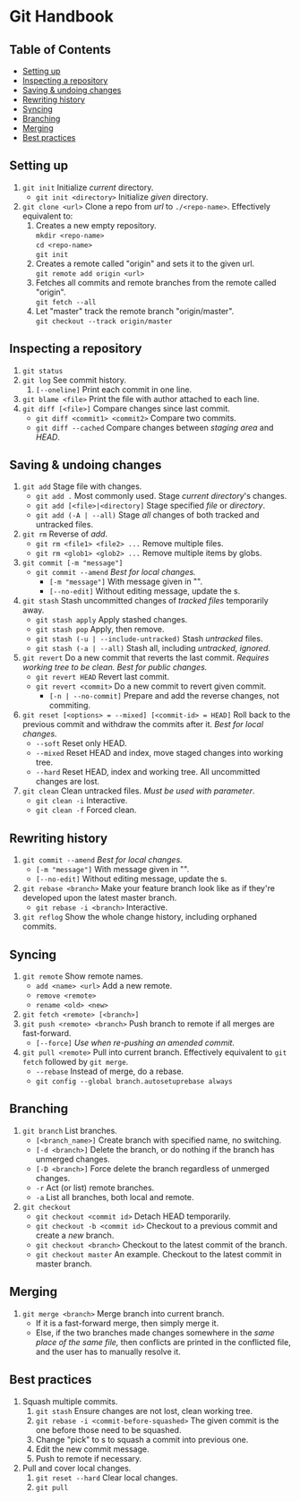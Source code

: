 # Git Handbook <!-- omit in toc -->

## Table of Contents <!-- omit in toc -->

- [Setting up](#setting-up)
- [Inspecting a repository](#inspecting-a-repository)
- [Saving & undoing changes](#saving--undoing-changes)
- [Rewriting history](#rewriting-history)
- [Syncing](#syncing)
- [Branching](#branching)
- [Merging](#merging)
- [Best practices](#best-practices)

## Setting up

1. `git init` Initialize *current* directory.
   - `git init <directory>` Initialize *given* directory.
1. `git clone <url>` Clone a repo from *url* to `./<repo-name>`. Effectively equivalent to:
   1. Creates a new empty repository.  
      `mkdir <repo-name>`  
      `cd <repo-name>`  
      `git init`
   1. Creates a remote called "origin" and sets it to the given url.  
      `git remote add origin <url>`
   1. Fetches all commits and remote branches from the remote called "origin".  
      `git fetch --all`
   1. Let "master" track the remote branch "origin/master".  
      `git checkout --track origin/master`

## Inspecting a repository

1. `git status`
1. `git log` See commit history.
   1. `[--oneline]` Print each commit in one line.
1. `git blame <file>` Print the file with author attached to each line.
1. `git diff [<file>]` Compare changes since last commit.
   - `git diff <commit1> <commit2>` Compare two commits.
   - `git diff --cached` Compare changes between *staging area* and *HEAD*.

## Saving & undoing changes

1. `git add` Stage file with changes.
   - `git add .` Most commonly used. Stage *current directory*'s changes.
   - `git add [<file>|<directory]` Stage specified *file* or *directory*.
   - `git add (-A | --all)` Stage *all* changes of both tracked and untracked files.
1. `git rm` Reverse of *add*.
   - `git rm <file1> <file2> ...` Remove multiple files.
   - `git rm <glob1> <glob2> ...` Remove multiple items by globs.
1. `git commit [-m "message"]`
   - `git commit --amend` *Best for local changes.*
     - `[-m "message"]` With message given in "".
     - `[--no-edit]` Without editing message, update the s.
1. `git stash` Stash uncommitted changes of *tracked files* temporarily away.
   - `git stash apply` Apply stashed changes.
   - `git stash pop` Apply, then remove.
   - `git stash (-u | --include-untracked)` Stash *untracked* files.
   - `git stash (-a | --all)` Stash all, including *untracked, ignored*.
1. `git revert` Do a new commit that reverts the last commit. *Requires working tree to be clean.* *Best for public changes.*
   - `git revert HEAD` Revert last commit.
   - `git revert <commit>` Do a new commit to revert given commit.
     - `[-n | --no-commit]` Prepare and add the reverse changes, not commiting.
1. `git reset [<options> = --mixed] [<commit-id> = HEAD]` Roll back to the previous commit and withdraw the commits after it. *Best for local changes.*
   - `--soft` Reset only HEAD.
   - `--mixed` Reset HEAD and index, move staged changes into working tree.
   - `--hard` Reset HEAD, index and working tree. All uncommitted changes are lost.
1. `git clean` Clean untracked files. *Must be used with parameter*.
   - `git clean -i` Interactive.
   - `git clean -f` Forced clean.

## Rewriting history

1. `git commit --amend` *Best for local changes.*
   - `[-m "message"]` With message given in "".
   - `[--no-edit]` Without editing message, update the s.
1. `git rebase <branch>` Make your feature branch look like as if they're developed upon the latest master branch.
   - `git rebase -i <branch>` Interactive.
1. `git reflog` Show the whole change history, including orphaned commits.

## Syncing

1. `git remote` Show remote names.
   - `add <name> <url>` Add a new remote.
   - `remove <remote>`
   - `rename <old> <new>`
1. `git fetch <remote> [<branch>]`
1. `git push <remote> <branch>` Push branch to remote if all merges are fast-forward.
   - `[--force]` *Use when re-pushing an amended commit.*
1. `git pull <remote>` Pull into current branch. Effectively equivalent to `git fetch` followed by `git merge`.
   - `--rebase` Instead of merge, do a rebase.
   - `git config --global branch.autosetuprebase always`

## Branching

1. `git branch` List branches.
   - `[<branch_name>]` Create branch with specified name, no switching.
   - `[-d <branch>]` Delete the branch, or do nothing if the branch has unmerged changes.
   - `[-D <branch>]` Force delete the branch regardless of unmerged changes.
   - `-r` Act (or list) remote branches.
   - `-a` List all branches, both local and remote.
1. `git checkout`
   - `git checkout <commit id>` Detach HEAD temporarily.
   - `git checkout -b <commit id>` Checkout to a previous commit and create a *new* branch.
   - `git checkout <branch>` Checkout to the latest commit of the branch.
   - `git checkout master` An example. Checkout to the latest commit in master branch.

## Merging

1. `git merge <branch>` Merge branch into current branch.
   - If it is a fast-forward merge, then simply merge it.
   - Else, if the two branches made changes somewhere in the *same place of the same file,* then conflicts are printed in the conflicted file, and the user has to manually resolve it.

## Best practices

1. Squash multiple commits.
   1. `git stash` Ensure changes are not lost, clean working tree.
   1. `git rebase -i <commit-before-squashed>` The given commit is the one before those need to be squashed.
   1. Change "pick" to s to squash a commit into previous one.
   1. Edit the new commit message.
   1. Push to remote if necessary.
1. Pull and cover local changes.
   1. `git reset --hard` Clear local changes.
   1. `git pull`
